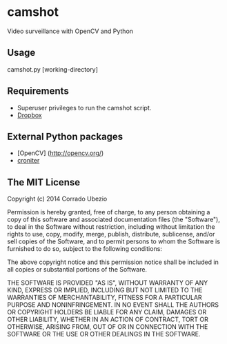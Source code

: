 camshot
=======

Video surveillance with OpenCV and Python


Usage
-----

camshot.py [working-directory]


Requirements
------------

- Superuser privileges to run the camshot script.
- [Dropbox](https://www.dropbox.com/)


External Python packages
------------------------

- [OpenCV] (http://opencv.org/)
- [croniter](https://pypi.python.org/pypi/croniter)


The MIT License
---------------

Copyright (c) 2014 Corrado Ubezio

Permission is hereby granted, free of charge, to any person obtaining a copy
of this software and associated documentation files (the "Software"), to deal
in the Software without restriction, including without limitation the rights
to use, copy, modify, merge, publish, distribute, sublicense, and/or sell
copies of the Software, and to permit persons to whom the Software is
furnished to do so, subject to the following conditions:

The above copyright notice and this permission notice shall be included in all
copies or substantial portions of the Software.

THE SOFTWARE IS PROVIDED "AS IS", WITHOUT WARRANTY OF ANY KIND, EXPRESS OR
IMPLIED, INCLUDING BUT NOT LIMITED TO THE WARRANTIES OF MERCHANTABILITY,
FITNESS FOR A PARTICULAR PURPOSE AND NONINFRINGEMENT. IN NO EVENT SHALL THE
AUTHORS OR COPYRIGHT HOLDERS BE LIABLE FOR ANY CLAIM, DAMAGES OR OTHER
LIABILITY, WHETHER IN AN ACTION OF CONTRACT, TORT OR OTHERWISE, ARISING FROM,
OUT OF OR IN CONNECTION WITH THE SOFTWARE OR THE USE OR OTHER DEALINGS IN THE
SOFTWARE.

